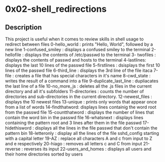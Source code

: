 # 0x02-shell_redirections

## Description

  This project is useful when it comes to review skills in shell usage to redirect between files 
    0-hello_world : prints "Hello, World", followed by a new line
    1-confused_smiley : displays a confused smiley to the terminal
    2-hellofile : displays the contents of /etc/passwd to the terminal
    3- twofiles : displays the contents of passwd and hosts to the terminal
    4-lastlines: displays the last 10 lines of the passwd file
    5-firstlines : dsisplays the first 10 lines of the passwd file
    6-third_line : displays the 3rd line of the file itaca
    7-file : creates a file that has special characters in it's name
    8-cwd_state : writes the result of a command into a file
    9-duplicate_last_line : dupliacates the last line of a file
    10-no_more_js : deletes all the .js files in the current directory and all it's subfolders
    11-directories : counts the number of directories and sub-directories in the current directory.
    12-newest_files : displays the 10 newest files
    13-unique : prints only words that appear once from a list of words
    14-findthatword: displays lines containig the word root from the passwd file
    15-countthatword : displays the number of lines that contain the word bin in the passwd file
    16-whatsnext : displays lines containing the pattern root and 3 lines after them in the file passwd
    17-hidethisword : displays all the lines in the file passwd that don't contain the pattern bin 
    18-letteronly : display all the lines of the file sshd_config starting with a capital letter 
    19-AZ : replace all characters A and c from input to Z and e respectively
    20-hiago : removes all letters c and C from input
    21-reverse : reverses its input
    22-users_and_homes : displays all users and their home directories sorted by users

